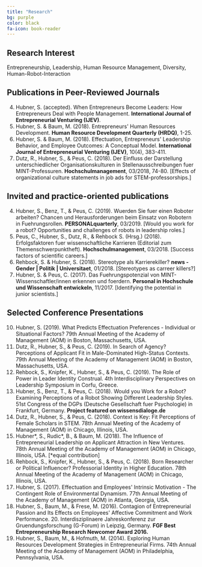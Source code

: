 ```yaml
---
title: "Research"
bg: purple
color: black
fa-icon: book-reader
---
```


## Research Interest

Entrepreneurship, Leadership, Human Resource Management, Diversity, Human-Robot-Interaction

## Publications in Peer-Reviewed Journals

4. Hubner, S. (accepted). When Entrepreneurs Become Leaders: How Entrepreneurs Deal with People Management. **International Journal of Entrepreneurial Venturing (IJEV)**.
3. Hubner, S. & Baum, M. (2018). Entrepreneurs' Human Resources Development. **Human Resource Development Quarterly (HRDQ)**, 1-25. 
2. Hubner, S. & Baum, M. (2018). Effectuation, Entrepreneurs' Leadership Behavior, and Employee Outcomes: A Conceptual Model. **International Journal of Entrepreneurial Venturing (IJEV)**, 10(4), 383-411. 
1. Dutz, R., Hubner, S., & Peus, C. (2018). Der Einfluss der Darstellung unterschiedlicher Organisationskulturen in Stellenausschreibungen fuer MINT-Professuren. **Hochschulmanagement**, 03/2018, 74-80. [Effects of organizational culture statements in job ads for STEM-professorships.]



## Invited and practice-oriented publications 

4. Hubner, S., Benz, T., & Peus, C. (2019). Wuerden Sie fuer einen Roboter arbeiten? Chancen und Herausforderungen beim Einsatz von Robotern in Fuehrungsrollen. **PERSONALquarterly**, 03/2019. [Would you work for a robot? Opportunities and challenges of robots in leadership roles.] 
3. Peus, C., Hubner, S., Dutz, R., & Rehbock S. (Hrsg.) (2018). Erfolgsfaktoren fuer wissenschaftliche Karrieren (Editorial zum Themenschwerpunktheft). **Hochschulmanagement**, 03/2018. [Success factors of scientific careers.]
2. Rehbock, S. & Hubner, S. (2018). Stereotype als Karrierekiller? **news - Gender \| Politik \| Universitaet**, 01/2018. [Stereotypes as carreer killers?]
1. Hubner, S. & Peus, C. (2017). Das Fuehrungspotenzial von MINT-Wissenschaftler/innen erkennen und foerdern. **Personal in Hochschule und Wissenschaft entwickeln**, 11/2017. [Identifying the potential in junior scientists.]



## Selected Conference Presentations

10. Hubner, S. (2019). What Predicts Effectuation Preferences - Individual or Situational Factors? 79th Annual Meeting of the Academy of Management (AOM) in Boston, Massachusetts, USA.
9.  Dutz, R., Hubner, S., & Peus, C. (2019). In Search of Agency? Perceptions of Applicant Fit in Male-Dominated High-Status Contexts. 79th Annual Meeting of the Academy of Management (AOM) in Boston, Massachusetts, USA.
8.  Rehbock, S., Knipfer, K., Hubner, S., & Peus, C. (2019). The Role of Power in Leader Identity Construal. 4th Interdisciplinary Perspectives on Leadership Symposium in Corfu, Greece.
7.  Hubner, S., Benz, T., & Peus, C. (2018). Would you Work for a Robot? Examining Perceptions of a Robot Showing Different Leadership Styles. 51st Congress of the DGPs (Deutsche Gesellschaft fuer Psychologie) in Frankfurt, Germany. **Project featured on wissensdialoge.de**
6.  Dutz, R., Hubner, S., & Peus, C. (2018). Context is Key: Fit Perceptions of Female Scholars in STEM. 78th Annual Meeting of the Academy of Management (AOM) in Chicago, Illinois, USA.
5.  Hubner*, S., Rudic*, B., & Baum, M. (2018). The Influence of Entrepreneurial Leadership on Applicant Attraction in New Ventures. 78th Annual Meeting of the Academy of Management (AOM) in Chicago, Illinois, USA. [*equal contribution]
4.  Rehbock, S., Knipfer, K., Hubner, S., & Peus, C. (2018). Born Researcher or Political Influencer? Professorial Identity in Higher Education. 78th Annual Meeting of the Academy of Management (AOM) in Chicago, Illinois, USA.
3.  Hubner, S. (2017). Effectuation and Employees' Intrinsic Motivation - The Contingent Role of Environmental Dynamism. 77th Annual Meeting of the Academy of Management (AOM) in Atlanta, Georgia, USA.
2.  Hubner, S.,  Baum, M., & Frese, M. (2016). Contagion of Entrepreneurial Passion and Its Effects on Employees' Affective Commitment and Work Performance. 20. Interdisziplinaere Jahreskonferenz zur Gruendungsforschung (G-Forum) in Leipzig, Germany. **FGF Best Entrepreneurship Research Newcomer Award 2016.**
1.  Hubner, S., Baum, M., & Hofmuth, M. (2014). Exploring Human Resources Development Strategies in Entrepreneurial Firms. 74th Annual Meeting of the Academy of Management (AOM) in Philadelphia, Pennsylvania, USA.

